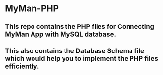 # MyMan-PHP
## This repo contains the PHP files for Connecting MyMan App with MySQL database. 
## This also contains the Database Schema file which would help you to implement the PHP files efficiently.
